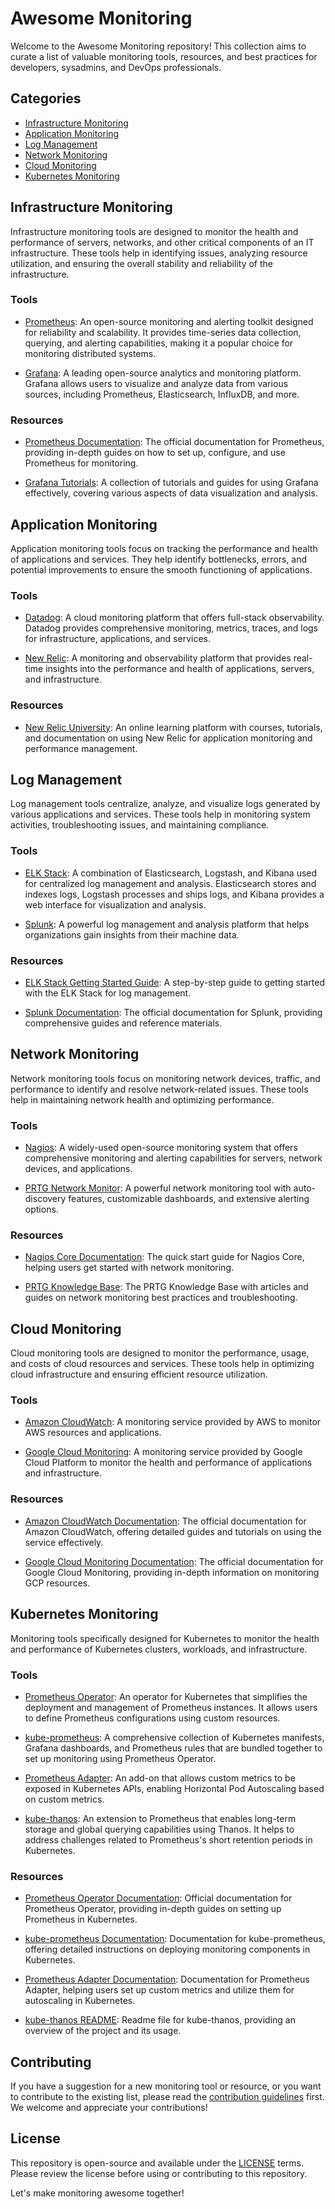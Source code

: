 
# Awesome Monitoring

Welcome to the Awesome Monitoring repository! This collection aims to curate a list of valuable monitoring tools, resources, and best practices for developers, sysadmins, and DevOps professionals.

## Categories

- [Infrastructure Monitoring](#infrastructure-monitoring)
- [Application Monitoring](#application-monitoring)
- [Log Management](#log-management)
- [Network Monitoring](#network-monitoring)
- [Cloud Monitoring](#cloud-monitoring)
- [Kubernetes Monitoring](#kubernetes-monitoring)

## Infrastructure Monitoring

Infrastructure monitoring tools are designed to monitor the health and performance of servers, networks, and other critical components of an IT infrastructure. These tools help in identifying issues, analyzing resource utilization, and ensuring the overall stability and reliability of the infrastructure.

### Tools

- [Prometheus](https://prometheus.io/): An open-source monitoring and alerting toolkit designed for reliability and scalability. It provides time-series data collection, querying, and alerting capabilities, making it a popular choice for monitoring distributed systems.

- [Grafana](https://grafana.com/): A leading open-source analytics and monitoring platform. Grafana allows users to visualize and analyze data from various sources, including Prometheus, Elasticsearch, InfluxDB, and more.

### Resources

- [Prometheus Documentation](https://prometheus.io/docs/): The official documentation for Prometheus, providing in-depth guides on how to set up, configure, and use Prometheus for monitoring.

- [Grafana Tutorials](https://grafana.com/tutorials/): A collection of tutorials and guides for using Grafana effectively, covering various aspects of data visualization and analysis.

## Application Monitoring

Application monitoring tools focus on tracking the performance and health of applications and services. They help identify bottlenecks, errors, and potential improvements to ensure the smooth functioning of applications.

### Tools

- [Datadog](https://www.datadog.com/): A cloud monitoring platform that offers full-stack observability. Datadog provides comprehensive monitoring, metrics, traces, and logs for infrastructure, applications, and services.

- [New Relic](https://newrelic.com/): A monitoring and observability platform that provides real-time insights into the performance and health of applications, servers, and infrastructure.

### Resources

- [New Relic University](https://learn.newrelic.com/): An online learning platform with courses, tutorials, and documentation on using New Relic for application monitoring and performance management.

## Log Management

Log management tools centralize, analyze, and visualize logs generated by various applications and services. These tools help in monitoring system activities, troubleshooting issues, and maintaining compliance.

### Tools

- [ELK Stack](https://www.elastic.co/what-is/elk-stack): A combination of Elasticsearch, Logstash, and Kibana used for centralized log management and analysis. Elasticsearch stores and indexes logs, Logstash processes and ships logs, and Kibana provides a web interface for visualization and analysis.

- [Splunk](https://www.splunk.com/): A powerful log management and analysis platform that helps organizations gain insights from their machine data.

### Resources

- [ELK Stack Getting Started Guide](https://www.elastic.co/guide/en/elastic-stack-get-started/current/get-started-elastic-stack.html): A step-by-step guide to getting started with the ELK Stack for log management.

- [Splunk Documentation](https://docs.splunk.com/Documentation/Splunk/latest/): The official documentation for Splunk, providing comprehensive guides and reference materials.

## Network Monitoring

Network monitoring tools focus on monitoring network devices, traffic, and performance to identify and resolve network-related issues. These tools help in maintaining network health and optimizing performance.

### Tools

- [Nagios](https://www.nagios.org/): A widely-used open-source monitoring system that offers comprehensive monitoring and alerting capabilities for servers, network devices, and applications.

- [PRTG Network Monitor](https://www.paessler.com/prtg): A powerful network monitoring tool with auto-discovery features, customizable dashboards, and extensive alerting options.

### Resources

- [Nagios Core Documentation](https://assets.nagios.com/downloads/nagioscore/docs/nagioscore/4/en/quickstart.html): The quick start guide for Nagios Core, helping users get started with network monitoring.

- [PRTG Knowledge Base](https://kb.paessler.com/): The PRTG Knowledge Base with articles and guides on network monitoring best practices and troubleshooting.

## Cloud Monitoring

Cloud monitoring tools are designed to monitor the performance, usage, and costs of cloud resources and services. These tools help in optimizing cloud infrastructure and ensuring efficient resource utilization.

### Tools

- [Amazon CloudWatch](https://aws.amazon.com/cloudwatch/): A monitoring service provided by AWS to monitor AWS resources and applications.

- [Google Cloud Monitoring](https://cloud.google.com/monitoring): A monitoring service provided by Google Cloud Platform to monitor the health and performance of applications and infrastructure.

### Resources

- [Amazon CloudWatch Documentation](https://docs.aws.amazon.com/cloudwatch/): The official documentation for Amazon CloudWatch, offering detailed guides and tutorials on using the service effectively.

- [Google Cloud Monitoring Documentation](https://cloud.google.com/monitoring/docs): The official documentation for Google Cloud Monitoring, providing in-depth information on monitoring GCP resources.

## Kubernetes Monitoring

Monitoring tools specifically designed for Kubernetes to monitor the health and performance of Kubernetes clusters, workloads, and infrastructure.

### Tools

- [Prometheus Operator](https://github.com/prometheus-operator/prometheus-operator): An operator for Kubernetes that simplifies the deployment and management of Prometheus instances. It allows users to define Prometheus configurations using custom resources.

- [kube-prometheus](https://github.com/prometheus-operator/kube-prometheus): A comprehensive collection of Kubernetes manifests, Grafana dashboards, and Prometheus rules that are bundled together to set up monitoring using Prometheus Operator.

- [Prometheus Adapter](https://github.com/kubernetes-sigs/prometheus-adapter): An add-on that allows custom metrics to be exposed in Kubernetes APIs, enabling Horizontal Pod Autoscaling based on custom metrics.

- [kube-thanos](https://github.com/thanos-io/kube-thanos): An extension to Prometheus that enables long-term storage and global querying capabilities using Thanos. It helps to address challenges related to Prometheus's short retention periods in Kubernetes.

### Resources

- [Prometheus Operator Documentation](https://github.com/prometheus-operator/prometheus-operator/tree/main/Documentation): Official documentation for Prometheus Operator, providing in-depth guides on setting up Prometheus in Kubernetes.

- [kube-prometheus Documentation](https://github.com/prometheus-operator/kube-prometheus/tree/main/docs): Documentation for kube-prometheus, offering detailed instructions on deploying monitoring components in Kubernetes.

- [Prometheus Adapter Documentation](https://github.com/kubernetes-sigs/prometheus-adapter/tree/main/docs): Documentation for Prometheus Adapter, helping users set up custom metrics and utilize them for autoscaling in Kubernetes.

- [kube-thanos README](https://github.com/thanos-io/kube-thanos#readme): Readme file for kube-thanos, providing an overview of the project and its usage.


## Contributing

If you have a suggestion for a new monitoring tool or resource, or you want to contribute to the existing list, please read the [contribution guidelines](CONTRIBUTING.md) first. We welcome and appreciate your contributions!

## License

This repository is open-source and available under the [LICENSE](LICENSE) terms. Please review the license before using or contributing to this repository.

Let's make monitoring awesome together!
